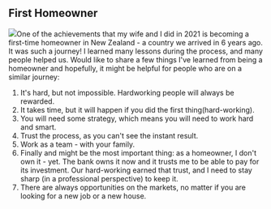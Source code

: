 ## First Homeowner

![](https://i.imgur.com/HB6PMxI.jpg)One of the achievements that my wife and I did in 2021 is becoming a first-time homeowner in New Zealand - a country we arrived in 6 years ago. It was such a journey! I learned many lessons during the process, and many people helped us. Would like to share a few things I've learned from being a homeowner and hopefully, it might be helpful for people who are on a similar journey:

1. It's hard, but not impossible. Hardworking people will always be rewarded.
2. It takes time, but it will happen if you did the first thing(hard-working).
3. You will need some strategy, which means you will need to work hard and smart.
4. Trust the process, as you can't see the instant result.
5. Work as a team - with your family.
6. Finally and might be the most important thing: as a homeowner, I don't own it - yet. The bank owns it now and it trusts me to be able to pay for its investment. Our hard-working earned that trust, and I need to stay sharp (in a professional perspective) to keep it.
7. There are always opportunities on the markets, no matter if you are looking for a new job or a new house.